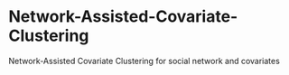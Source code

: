 # Network-Assisted-Covariate-Clustering
Network-Assisted Covariate Clustering for social network and covariates
